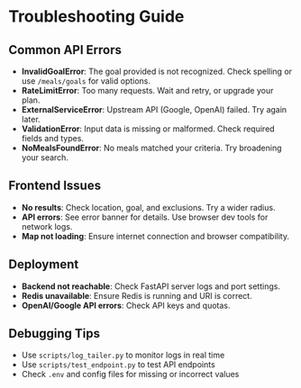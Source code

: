 # Troubleshooting Guide

## Common API Errors
- **InvalidGoalError**: The goal provided is not recognized. Check spelling or use `/meals/goals` for valid options.
- **RateLimitError**: Too many requests. Wait and retry, or upgrade your plan.
- **ExternalServiceError**: Upstream API (Google, OpenAI) failed. Try again later.
- **ValidationError**: Input data is missing or malformed. Check required fields and types.
- **NoMealsFoundError**: No meals matched your criteria. Try broadening your search.

## Frontend Issues
- **No results**: Check location, goal, and exclusions. Try a wider radius.
- **API errors**: See error banner for details. Use browser dev tools for network logs.
- **Map not loading**: Ensure internet connection and browser compatibility.

## Deployment
- **Backend not reachable**: Check FastAPI server logs and port settings.
- **Redis unavailable**: Ensure Redis is running and URI is correct.
- **OpenAI/Google API errors**: Check API keys and quotas.

## Debugging Tips
- Use `scripts/log_tailer.py` to monitor logs in real time
- Use `scripts/test_endpoint.py` to test API endpoints
- Check `.env` and config files for missing or incorrect values 